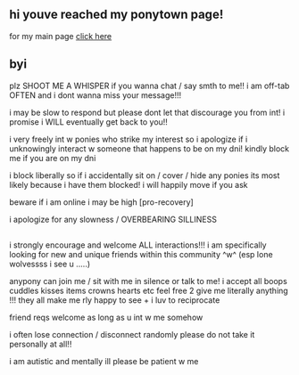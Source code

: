 ## hi youve reached my ponytown page! 

for my main page [click here](https://wip9000.carrd.co/)

## byi

plz SHOOT ME A WHISPER if you wanna chat / say smth to me!! i am off-tab OFTEN and i dont wanna miss your message!!!

i may be slow to respond but please dont let that discourage you from int! i promise i WILL eventually get back to you!!

i very freely int w ponies who strike my interest so i apologize if i unknowingly interact w someone that happens to be on my dni! kindly block me if you are on my dni

i block liberally so if i accidentally sit on / cover / hide any ponies its most likely because i have them blocked! i will happily move if you ask

beware if i am online i may be high [pro-recovery]

i apologize for any slowness / OVERBEARING SILLINESS

##

i strongly encourage and welcome ALL interactions!!! 
i am specifically looking for new and unique friends within this community ^w^
(esp lone wolvessss i see u .....)

anypony can join me / sit with me in silence or talk to me!
i accept all boops cuddles kisses items crowns hearts etc feel free 2 give me literally anything !!! they all make me rly happy to see + i luv to reciprocate

friend reqs welcome as long as u int w me somehow

i often lose connection / disconnect randomly please do not take it personally at all!!

i am autistic and mentally ill please be patient w me

